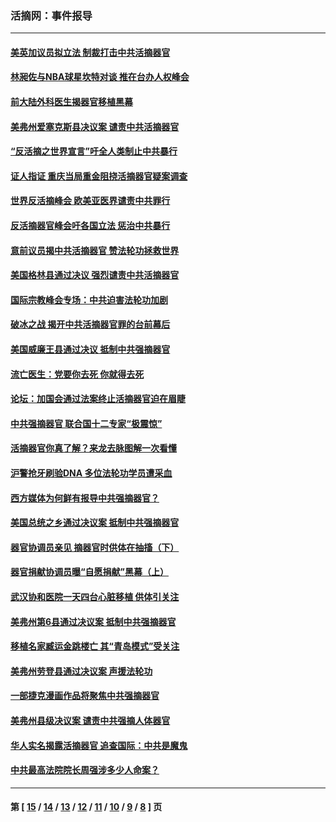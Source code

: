 ### 活摘网：事件报导
---
#### [美英加议员拟立法 制裁打击中共活摘器官](../../pages/nf5877/n13430251.md?01310430) 
#### [林昶佐与NBA球星坎特对谈 推在台办人权峰会](../../pages/nf5877/n13414467.md?01310430) 
#### [前大陆外科医生揭器官移植黑幕](../../pages/nf5877/n13401416.md?01310430) 
#### [美弗州爱塞克斯县决议案 谴责中共活摘器官](../../pages/nf5877/n13320919.md?01310430) 
#### [“反活摘之世界宣言”吁全人类制止中共暴行](../../pages/nf5877/n13259730.md?01310430) 
#### [证人指证 重庆当局重金阻挠活摘器官疑案调查](../../pages/nf5877/n13259127.md?01310430) 
#### [世界反活摘峰会 欧美亚医界谴责中共罪行](../../pages/nf5877/n13253550.md?01310430) 
#### [反活摘器官峰会吁各国立法 惩治中共暴行](../../pages/nf5877/n13245052.md?01310430) 
#### [意前议员揭中共活摘器官 赞法轮功拯救世界](../../pages/nf5877/n13203445.md?01310430) 
#### [美国格林县通过决议 强烈谴责中共活摘器官](../../pages/nf5877/n13119367.md?01310430) 
#### [国际宗教峰会专场：中共迫害法轮功加剧](../../pages/nf5877/n13088279.md?01310430) 
#### [破冰之战 揭开中共活摘器官罪的台前幕后](../../pages/nf5877/n13082457.md?01310430) 
#### [美国威廉王县通过决议 抵制中共强摘器官](../../pages/nf5877/n13056521.md?01310430) 
#### [流亡医生：党要你去死 你就得去死](../../pages/nf5877/n13052835.md?01310430) 
#### [论坛：加国会通过法案终止活摘器官迫在眉睫](../../pages/nf5877/n13029839.md?01310430) 
#### [中共强摘器官 联合国十二专家“极震惊”](../../pages/nf5877/n13024313.md?01310430) 
#### [活摘器官你真了解？来龙去脉图解一次看懂](../../pages/nf5877/n13013820.md?01310430) 
#### [沪警抢牙刷验DNA 多位法轮功学员遭采血](../../pages/nf5877/n12969218.md?01310430) 
#### [西方媒体为何鲜有报导中共强摘器官？](../../pages/nf5877/n12932034.md?01310430) 
#### [美国总统之乡通过决议案 抵制中共强摘器官](../../pages/nf5877/n12908242.md?01310430) 
#### [器官协调员亲见 摘器官时供体在抽搐（下）](../../pages/nf5877/n12898622.md?01310430) 
#### [器官捐献协调员曝“自愿捐献”黑幕（上）](../../pages/nf5877/n12878830.md?01310430) 
#### [武汉协和医院一天四台心脏移植 供体引关注](../../pages/nf5877/n12863175.md?01310430) 
#### [美弗州第6县通过决议案 抵制中共强摘器官](../../pages/nf5877/n12805218.md?01310430) 
#### [移植名家臧运金跳楼亡 其“青岛模式”受关注](../../pages/nf5877/n12803746.md?01310430) 
#### [美弗州劳登县通过决议案 声援法轮功](../../pages/nf5877/n12785715.md?01310430) 
#### [一部捷克漫画作品将聚焦中共强摘器官](../../pages/nf5877/n12785954.md?01310430) 
#### [美弗州县级决议案 谴责中共强摘人体器官](../../pages/nf5877/n12721290.md?01310430) 
#### [华人实名揭露活摘器官 追查国际：中共是魔鬼](../../pages/nf5877/n12691724.md?01310430) 
#### [中共最高法院院长周强涉多少人命案？](../../pages/nf5877/n12678074.md?01310430) 

---
#### 第 [ [15](./15.md?01310430) / [14](./14.md?01310430) / [13](./13.md?01310430) / [12](./12.md?01310430) / [11](./11.md?01310430) / [10](./10.md?01310430) / [9](./9.md?01310430) / [8](./8.md?01310430) ] 页
